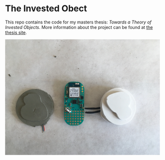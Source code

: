 # The Invested Obect

This repo contains the code for my masters thesis: _Towards a Theory of Invested Objects_. More information about the project can be found at [the thesis site](https://sarahghp.squarespace.com/process/).

![Current hardware prototype: Bean, plaster, concrete](./img/bean_plaster_concrete.jpg)